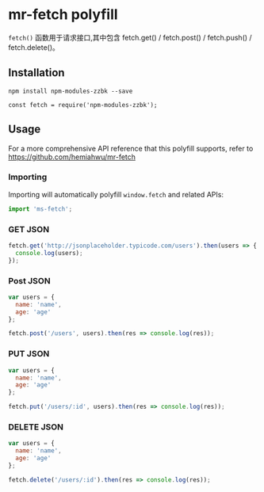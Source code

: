 # mr-fetch polyfill

`fetch()` 函数用于请求接口,其中包含 fetch.get() / fetch.post() / fetch.push() / fetch.delete()。

## Installation

```
npm install npm-modules-zzbk --save

const fetch = require('npm-modules-zzbk');
```

## Usage

For a more comprehensive API reference that this polyfill supports, refer to
https://github.com/hemiahwu/mr-fetch

### Importing

Importing will automatically polyfill `window.fetch` and related APIs:

```javascript
import 'ms-fetch';
```

### GET JSON

```javascript
fetch.get('http://jsonplaceholder.typicode.com/users').then(users => {
  console.log(users);
});
```

### Post JSON

```javascript
var users = {
  name: 'name',
  age: 'age'
};

fetch.post('/users', users).then(res => console.log(res));
```

### PUT JSON

```javascript
var users = {
  name: 'name',
  age: 'age'
};

fetch.put('/users/:id', users).then(res => console.log(res));
```

### DELETE JSON

```javascript
var users = {
  name: 'name',
  age: 'age'
};

fetch.delete('/users/:id').then(res => console.log(res));
```
